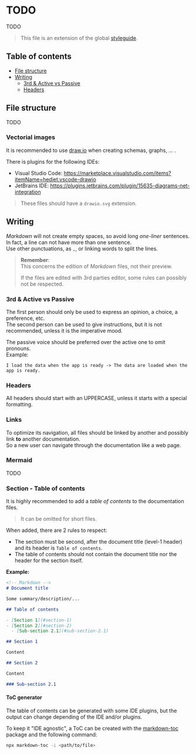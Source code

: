 # TODO

TODO

> This file is an extension of the global [styleguide](../styleguide.md).

## Table of contents

<!-- toc -->

- [File structure](#file-structure)
- [Writing](#writing)
  - [3rd & Active vs Passive](#3rd--active-vs-passive)
  - [Headers](#headers)

<!-- tocstop -->

## File structure

TODO

### Vectorial images

It is recommended to use [draw.io](https://app.diagrams.net/) when creating schemas, graphs, ... .

There is plugins for the following IDEs:

- Visual Studio Code: <https://marketplace.visualstudio.com/items?itemName=hediet.vscode-drawio>
- JetBrains IDE: <https://plugins.jetbrains.com/plugin/15635-diagrams-net-integration>

> These files should have a `drawio.svg` extension.

## Writing

_Markdown_ will not create empty spaces, so avoid long _one-liner_ sentences.
In fact, a line can not have more than one sentence.  
Use other punctuations, as `,`, or linking words to split the lines.

> **Remember**:  
> This concerns the edition of _Markdown_ files, not their preview.
>
> If the files are edited with 3rd parties editor, some rules can possibly not be respected.

### 3rd & Active vs Passive

The first person should only be used to express an opinion, a choice, a preference, etc.  
The second person can be used to give instructions, but it is not recommended,
unless it is the imperative mood.

The passive voice should be preferred over the active one to omit pronouns.  
Example:

```text
I load the data when the app is ready -> The data are loaded when the app is ready.
```

### Headers

All headers should start with an UPPERCASE, unless it starts with a special formatting.

### Links

To optimize its navigation,
all files should be linked by another and possibly link **to** another documentation.  
So a new user can navigate through the documentation like a web page.

### Mermaid

TODO

### Section - Table of contents

It is highly recommended to add a _table of contents_ to the documentation files.

> It can be omitted for short files.

When added, there are 2 rules to respect:

- The section must be second, after the document title (level-1 header) and its header is `Table of contents`.
- The table of contents should not contain the document title nor the header for the section itself.

**Example:**

```md
<!-- Markdown -->
# Document title

Some summary/description/...

## Table of contents

- [Section 1](#section-1)
- [Section 2](#section-2)
  - [Sub-section 2.1](#sub-section-2.1)

## Section 1

Content

## Section 2

Content

### Sub-section 2.1
```

#### ToC generator

The table of contents can be generated with some IDE plugins,
but the output can change depending of the IDE and/or plugins.

To keep it "IDE agnostic", a ToC can be created with the [markdown-toc](https://www.npmjs.com/package/markdown-toc) package and the following command:

```bash
npx markdown-toc -i <path/to/file>
```

